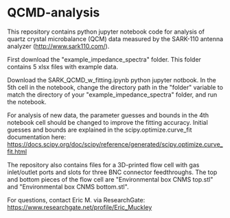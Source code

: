 # QCMD-analysis

This repository contains python jupyter notebook code for analysis of quartz crystal microbalance (QCM) data measured by the SARK-110 antenna analyzer (http://www.sark110.com/).

First download the "example_impedance_spectra" folder. This folder contains 5 xlsx files with example data.

Download the SARK_QCMD_w_fitting.ipynb python jupyter notbook. In the 5th cell in the notebook, change the directory path in the "folder" variable to match the directory of your "example_impedance_spectra" folder, and run the notebook.

For analysis of new data, the parameter guesses and bounds in the 4th notebook cell should be changed to improve the fitting accuracy. Initial guesses and bounds are explained in the scipy.optimize.curve_fit documentation here:
https://docs.scipy.org/doc/scipy/reference/generated/scipy.optimize.curve_fit.html


The repository also contains files for a 3D-printed flow cell with gas inlet/outlet ports and slots for three BNC connector feedthroughs. The top and bottom pieces of the flow cell are "Environmental box CNMS top.stl" and "Environmental box CNMS bottom.stl". 



For questions, contact Eric M. via ResearchGate: https://www.researchgate.net/profile/Eric_Muckley
